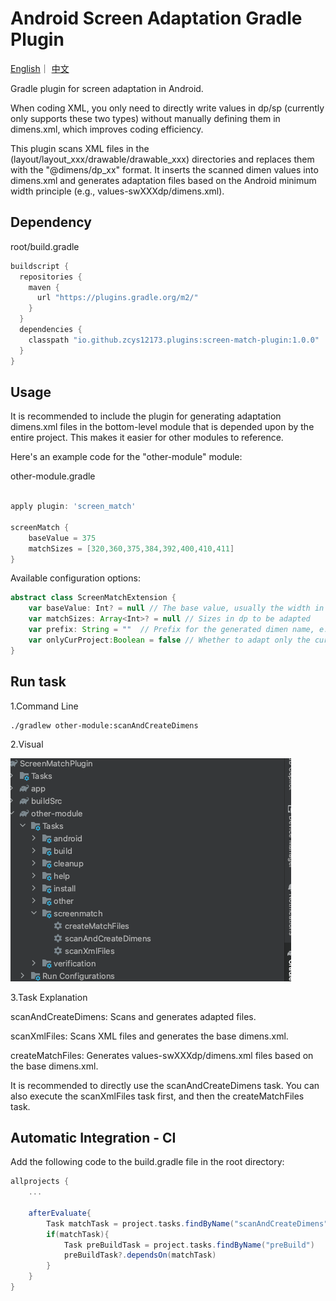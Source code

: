 # Android Screen Adaptation Gradle Plugin 

[English](https://github.com/zcys12173/ScreenMatchPlugin/blob/main/README.md)｜
[中文](https://github.com/zcys12173/ScreenMatchPlugin/blob/main/docs/README_CN.md)  

Gradle plugin for screen adaptation in Android.  

When coding XML, you only need to directly write values in dp/sp (currently only supports these two types) without manually defining them in dimens.xml, which improves coding efficiency.  

This plugin scans XML files in the (layout/layout_xxx/drawable/drawable_xxx) directories and replaces them with the "@dimens/dp_xx" format. It inserts the scanned dimen values into dimens.xml and generates adaptation files based on the Android minimum width principle (e.g., values-swXXXdp/dimens.xml).  

## Dependency
root/build.gradle
```gradle
buildscript {
  repositories {
    maven {
      url "https://plugins.gradle.org/m2/"
    }
  }
  dependencies {
    classpath "io.github.zcys12173.plugins:screen-match-plugin:1.0.0"
  }
}
```
## Usage
It is recommended to include the plugin for generating adaptation dimens.xml files in the bottom-level module that is depended upon by the entire project. This makes it easier for other modules to reference.  

Here's an example code for the "other-module" module:  

other-module.gradle  
```gradle

apply plugin: 'screen_match'

screenMatch {
    baseValue = 375
    matchSizes = [320,360,375,384,392,400,410,411]
}

```
Available configuration options:  

```gradle
abstract class ScreenMatchExtension {
    var baseValue: Int? = null // The base value, usually the width in dp from the UI design
    var matchSizes: Array<Int>? = null // Sizes in dp to be adapted
    var prefix: String = ""  // Prefix for the generated dimen name, e.g., "{prefix}{dp/sp}_100". If not set, the default is "{dp/sp}_100"
    var onlyCurProject:Boolean = false // Whether to adapt only the current module
}
```
## Run task
1.Command Line  
```shell
./gradlew other-module:scanAndCreateDimens  
```

2.Visual   
  
![Image text](https://raw.githubusercontent.com/zcys12173/ScreenMatchPlugin/main/images/task_position.png)  

3.Task Explanation  

scanAndCreateDimens: Scans and generates adapted files.  

scanXmlFiles: Scans XML files and generates the base dimens.xml.  

createMatchFiles: Generates values-swXXXdp/dimens.xml files based on the base dimens.xml.  

It is recommended to directly use the scanAndCreateDimens task. You can also execute the scanXmlFiles task first, and then the createMatchFiles task.   


## Automatic Integration - CI 

Add the following code to the build.gradle file in the root directory:  

```gradle
allprojects {
    ...

    afterEvaluate{
        Task matchTask = project.tasks.findByName("scanAndCreateDimens")
        if(matchTask){
            Task preBuildTask = project.tasks.findByName("preBuild")
            preBuildTask?.dependsOn(matchTask)
        }
    }
}
```

